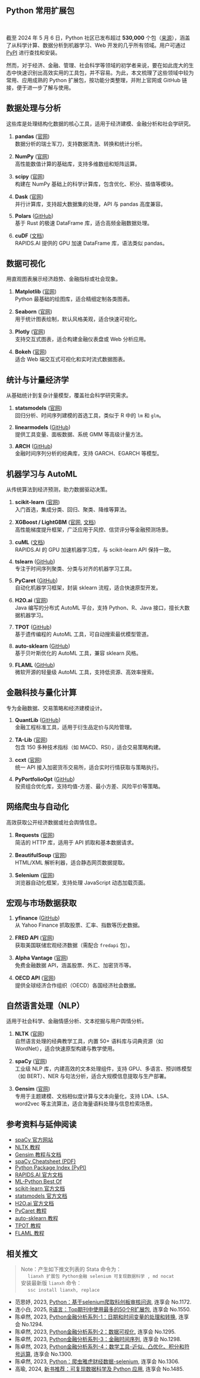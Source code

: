 ## Python 常用扩展包

&emsp;

截至 2024 年 5 月 6 日，Python 社区已发布超过 **530,000** 个包（[来源](https://en.wikipedia.org/wiki/Python_Package_Index)），涵盖了从科学计算、数据分析到机器学习、Web 开发的几乎所有领域。用户可通过 [PyPI](https://pypi.org/) 进行查找和安装。

然而，对于经济、金融、管理、社会科学等领域的初学者来说，要在如此庞大的生态中快速识别出高效实用的工具包，并不容易。为此，本文梳理了这些领域中较为常用、应用成熟的 Python 扩展包，按功能分类整理，并附上官网或 GitHub 链接，便于进一步了解与使用。

## 数据处理与分析

这些库是处理结构化数据的核心工具，适用于经济建模、金融分析和社会学研究。

1.  **pandas** ([官网](https://pandas.pydata.org/))\
    数据分析的瑞士军刀，支持数据清洗、转换和统计分析。

2.  **NumPy** ([官网](https://numpy.org/))\
    高性能数值计算的基础库，支持多维数组和矩阵运算。

3.  **scipy** ([官网](https://scipy.org/))\
    构建在 NumPy 基础上的科学计算库，包含优化、积分、插值等模块。

4.  **Dask** ([官网](https://dask.org/))\
    并行计算库，支持超大数据集的处理，API 与 pandas 高度兼容。

5.  **Polars** ([GitHub](https://github.com/pola-rs/polars))\
    基于 Rust 的极速 DataFrame 库，适合高频金融数据处理。

6.  **cuDF** ([文档](https://docs.rapids.ai/api/cudf/stable/))\
    RAPIDS.AI 提供的 GPU 加速 DataFrame 库，语法类似 pandas。

## 数据可视化

用直观图表展示经济趋势、金融指标或社会现象。

1.  **Matplotlib** ([官网](https://matplotlib.org/))\
    Python 最基础的绘图库，适合精细定制各类图表。

2.  **Seaborn** ([官网](https://seaborn.pydata.org/))\
    用于统计图表绘制，默认风格美观，适合快速可视化。

3.  **Plotly** ([官网](https://plotly.com/python/))\
    支持交互式图表，适合构建金融仪表盘或 Web 分析应用。

4.  **Bokeh** ([官网](https://bokeh.org/))\
    适合 Web 端交互式可视化和实时流式数据图表。

## 统计与计量经济学

从基础统计到复杂计量模型，覆盖社会科学研究需求。

1.  **statsmodels** ([官网](https://www.statsmodels.org/))\
    回归分析、时间序列建模的首选工具，类似于 R 中的 `lm` 和 `glm`。

2.  **linearmodels** ([GitHub](https://github.com/bashtage/linearmodels))\
    提供工具变量、面板数据、系统 GMM 等高级计量方法。

3.  **ARCH** ([GitHub](https://github.com/bashtage/arch))\
    金融时间序列分析的经典库，支持 GARCH、EGARCH 等模型。

## 机器学习与 AutoML

从传统算法到经济预测，助力数据驱动决策。

1.  **scikit-learn** ([官网](https://scikit-learn.org/))\
    入门首选，集成分类、回归、聚类、降维等算法。

2.  **XGBoost / LightGBM** ([官网](https://xgboost.ai/), [文档](https://lightgbm.readthedocs.io/))\
    高性能梯度提升框架，广泛应用于风控、信贷评分等金融预测场景。

3.  **cuML** ([文档](https://docs.rapids.ai/api/cuml/stable/))\
    RAPIDS.AI 的 GPU 加速机器学习库，与 scikit-learn API 保持一致。

4.  **tslearn** ([GitHub](https://github.com/tslearn-team/tslearn))\
    专注于时间序列聚类、分类与对齐的机器学习工具。

5.  **PyCaret** ([GitHub](https://github.com/pycaret/pycaret))\
    自动化机器学习框架，封装 sklearn 流程，适合快速原型开发。

6.  **H2O.ai** ([官网](https://docs.h2o.ai/))\
    Java 编写的分布式 AutoML 平台，支持 Python、R、Java 接口，擅长大数据机器学习。

7.  **TPOT** ([GitHub](https://github.com/EpistasisLab/tpot))\
    基于遗传编程的 AutoML 工具，可自动搜索最优模型管道。

8.  **auto-sklearn** ([GitHub](https://github.com/automl/auto-sklearn))\
    基于贝叶斯优化的 AutoML 工具，兼容 sklearn 风格。

9.  **FLAML** ([GitHub](https://github.com/microsoft/FLAML))\
    微软开源的轻量级 AutoML 工具，支持低资源、高效率搜索。

## 金融科技与量化计算

专为金融数据、交易策略和经济建模设计。

1.  **QuantLib** ([GitHub](https://github.com/lballabio/quantlib))\
    金融工程标准工具，适用于衍生品定价与风险管理。

2.  **TA-Lib** ([官网](https://ta-lib.org/))\
    包含 150 多种技术指标（如 MACD、RSI），适合交易策略构建。

3.  **ccxt** ([官网](https://ccxt.com/))\
    统一 API 接入加密货币交易所，适合实时行情获取与策略执行。

4.  **PyPortfolioOpt** ([GitHub](https://github.com/robertmartin8/PyPortfolioOpt))\
    投资组合优化库，支持均值-方差、最小方差、风险平价等策略。

## 网络爬虫与自动化

高效获取公开经济数据或社会舆情信息。

1.  **Requests** ([官网](https://requests.readthedocs.io/))\
    简洁的 HTTP 库，适用于 API 抓取和基本数据请求。

2.  **BeautifulSoup** ([官网](https://www.crummy.com/software/BeautifulSoup/))\
    HTML/XML 解析利器，适合静态网页数据提取。

3.  **Selenium** ([官网](https://www.selenium.dev/))\
    浏览器自动化框架，支持处理 JavaScript 动态加载页面。

## 宏观与市场数据获取

1.  **yfinance** ([GitHub](https://github.com/ranaroussi/yfinance))\
    从 Yahoo Finance 抓取股票、汇率、指数等历史数据。

2.  **FRED API** ([官网](https://fred.stlouisfed.org/))\
    获取美国联储宏观经济数据（需配合 `fredapi` 包）。

3.  **Alpha Vantage** ([官网](https://www.alphavantage.co/))\
    免费金融数据 API，涵盖股票、外汇、加密货币等。

4.  **OECD API** ([官网](https://data.oecd.org/))\
    提供全球经济合作组织（OECD）各国经济社会数据。

## 自然语言处理（NLP）

适用于社会科学、金融情感分析、文本挖掘与用户舆情分析。

1.  **NLTK** ([官网](https://www.nltk.org/))\
    自然语言处理的经典教学工具，内置 50+ 语料库与词典资源（如 WordNet），适合快速原型构建与教学使用。

2.  **spaCy** ([官网](https://spacy.io/))\
    工业级 NLP 库，内建高效的文本处理组件，支持 GPU、多语言、预训练模型（如 BERT）、NER 与句法分析，适合大规模信息提取与生产部署。

3.  **Gensim** ([官网](https://radimrehurek.com/gensim/))\
    专用于主题建模、文档相似度计算与文本向量化，支持 LDA、LSA、word2vec 等主流算法，适合海量语料处理与信息检索场景。

## 参考资料与延伸阅读

-   [spaCy 官方网站](https://spacy.io/)
-   [NLTK 教程](https://www.nltk.org/book/)
-   [Gensim 教程与文档](https://radimrehurek.com/gensim/)
-   [spaCy Cheatsheet (PDF)](https://cheatography.com/kaochenlong/cheat-sheets/spacy/pdf/)
-   [Python Package Index (PyPI)](https://pypi.org/)
-   [RAPIDS.AI 官方文档](https://rapids.ai/ecosystem/#overview)
-   [ML-Python Best Of](https://ml-python.best-of.org/)
-   [scikit-learn 官方文档](https://scikit-learn.org/)
-   [statsmodels 官方文档](https://www.statsmodels.org/)
-   [H2O.ai 官方文档](https://docs.h2o.ai/)
-   [PyCaret 教程](https://github.com/pycaret/pycaret)
-   [auto-sklearn 教程](https://github.com/automl/auto-sklearn)
-   [TPOT 教程](https://github.com/EpistasisLab/tpot)
-   [FLAML 教程](https://github.com/microsoft/FLAML)

## 相关推文

> Note：产生如下推文列表的 Stata 命令为：\
>   `lianxh 扩展包 Python金融 selenium 可复现数据科学 , md nocat`\
> 安装最新版 `lianxh` 命令：\
>   `ssc install lianxh, replace`

-   范思妤, 2023, [Python：基于selenium爬取科创板审核问询](https://www.lianxh.cn/details/1172.html), 连享会 No.1172.
-   连小白, 2025, [R语言：Top期刊中使用最多的50个R扩展包](https://www.lianxh.cn/details/1550.html), 连享会 No.1550.
-   陈卓然, 2023, [Python金融分析系列-1：日期和时间变量的处理和转换](https://www.lianxh.cn/details/1294.html), 连享会 No.1294.
-   陈卓然, 2023, [Python金融分析系列-2：数据可视化](https://www.lianxh.cn/details/1295.html), 连享会 No.1295.
-   陈卓然, 2023, [Python金融分析系列-3：金融时间序列](https://www.lianxh.cn/details/1298.html), 连享会 No.1298.
-   陈卓然, 2023, [Python金融分析系列-4：数学工具-近似、凸优化、积分和符号运算](https://www.lianxh.cn/details/1300.html), 连享会 No.1300.
-   陈卓然, 2023, [Python：爬虫雅虎财经数据-selenium](https://www.lianxh.cn/details/1306.html), 连享会 No.1306.
-   高瑜, 2024, [新书推荐：可复现数据科学及 Python 应用](https://www.lianxh.cn/details/1485.html), 连享会 No.1485.